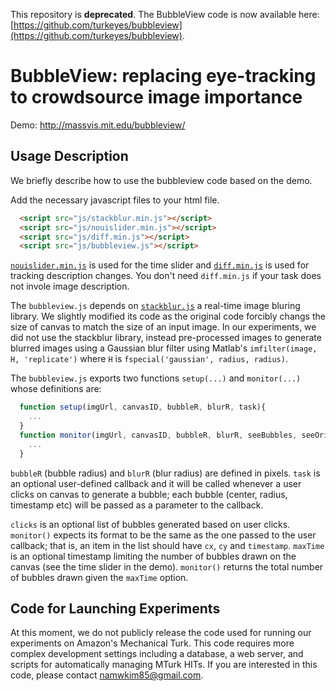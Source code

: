 
This repository is **deprecated**. The BubbleView code is now available here: [https://github.com/turkeyes/bubbleview](https://github.com/turkeyes/bubbleview).

# BubbleView: replacing eye-tracking to crowdsource image importance

Demo: http://massvis.mit.edu/bubbleview/

## Usage Description  
We briefly describe how to use the bubbleview code based on the demo. 

Add the necessary javascript files to your html file. 
```html
  <script src="js/stackblur.min.js"></script>
  <script src="js/nouislider.min.js"></script>
  <script src="js/diff.min.js"></script>
  <script src="js/bubbleview.js"></script>
```
[`nouislider.min.js`](https://refreshless.com/nouislider/) is used for the time slider and [`diff.min.js`](https://github.com/kpdecker/jsdiff) is used for tracking description changes. You don't need `diff.min.js` if your task does not invole image description. 

The `bubbleview.js` depends on [`stackblur.js`](http://www.quasimondo.com/StackBlurForCanvas/StackBlurDemo.html) a real-time image bluring library. We slightly modified its code as the original code forcibly changs the size of canvas to match the size of an input image. In our experiments, we did not use the stackblur library, instead pre-processed images to generate blurred images using a Gaussian blur filter using Matlab's `imfilter(image, H, 'replicate')` where `H` is `fspecial('gaussian', radius, radius)`.

The `bubbleview.js` exports two functions `setup(...)` and `monitor(...)` whose definitions are:
```javascript
  function setup(imgUrl, canvasID, bubbleR, blurR, task){
    ...
  }
  function monitor(imgUrl, canvasID, bubbleR, blurR, seeBubbles, seeOriginal, clicks, maxTime){
    ...
  }
```
`bubbleR` (bubble radius) and `blurR` (blur radius) are defined in pixels. `task` is an optional user-defined callback and it will be called whenever a user clicks on canvas to generate a bubble; each bubble (center, radius, timestamp etc) will be passed as a parameter to the callback.

`clicks` is an optional list of bubbles generated based on user clicks. `monitor()` expects its format to be the same as the one passed to the user callback; that is, an item in the list should have `cx`, `cy` and `timestamp`. `maxTime` is an optional timestamp limiting the number of bubbles drawn on the canvas (see the time slider in the demo). `monitor()` returns the total number of bubbles drawn given the `maxTime` option.

## Code for Launching Experiments
At this moment, we do not publicly release the code used for running our experiments on Amazon's Mechanical Turk. This code requires more complex development settings including a database, a web server, and scripts for automatically managing MTurk HITs. If you are interested in this code, please contact namwkim85@gmail.com.
